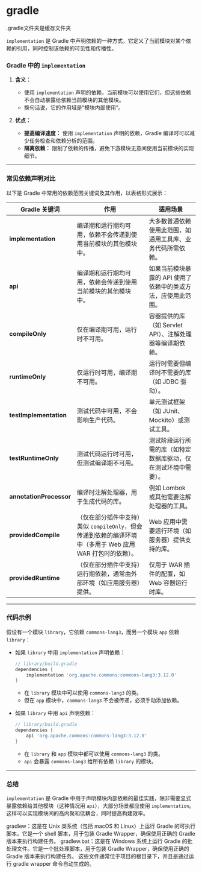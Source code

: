 # gradle

.gradle文件夹是缓存文件夹

`implementation` 是 Gradle 中声明依赖的一种方式，它定义了当前模块对某个依赖的引用，同时控制该依赖的可见性和传播性。

### Gradle 中的 `implementation`

1. **含义：**
    - 使用 `implementation` 声明的依赖，当前模块可以使用它们，但这些依赖不会自动暴露给依赖当前模块的其他模块。
    - 换句话说，它的作用域是“模块内部使用”。

2. **优点：**
    - **提高编译速度：** 使用 `implementation` 声明的依赖，Gradle 编译时可以减少任务检查和依赖分析的范围。
    - **隔离依赖：** 限制了依赖的传播，避免下游模块无意间使用当前模块的实现细节。

---

### 常见依赖声明对比

以下是 Gradle 中常用的依赖范围关键词及其作用，以表格形式展示：

| **Gradle 关键词**          | **作用**                                                            | **适用场景**                           |
|-------------------------|-------------------------------------------------------------------|------------------------------------|
| **implementation**      | 编译期和运行期均可用，依赖不会传递到使用当前模块的其他模块中。                                   | 大多数普通依赖使用此范围，如通用工具库、业务代码所需依赖。      |
| **api**                 | 编译期和运行期均可用，依赖会传递到使用当前模块的其他模块中。                                    | 如果当前模块暴露的 API 使用了依赖中的类或方法，应使用此范围。  |
| **compileOnly**         | 仅在编译期可用，运行时不可用。                                                   | 容器提供的库（如 Servlet API）、注解处理器等编译期依赖。 |
| **runtimeOnly**         | 仅运行时可用，编译期不可用。                                                    | 运行时需要但编译时不需要的库（如 JDBC 驱动）。         |
| **testImplementation**  | 测试代码中可用，不会影响生产代码。                                                 | 单元测试框架（如 JUnit、Mockito）或测试工具。      |
| **testRuntimeOnly**     | 测试代码运行时可用，但测试编译期不可用。                                              | 测试阶段运行所需的库（如特定数据库驱动，仅在测试环境中需要）。    |
| **annotationProcessor** | 编译时注解处理器，用于生成代码的库。                                                | 例如 Lombok 或其他需要注解处理器的工具。           |
| **providedCompile**     | （仅在部分插件中支持）类似 `compileOnly`，但会传递到依赖的编译环境中（多用于 Web 应用 WAR 打包时的依赖）。 | Web 应用中需要运行环境（如服务器）提供支持的库。         |
| **providedRuntime**     | （仅在部分插件中支持）运行期依赖，通常由外部环境（如应用服务器）提供。                               | 仅用于 WAR 插件的配置，如 Web 容器运行时库。        |

---

### 代码示例

假设有一个模块 `library`，它依赖 `commons-lang3`，而另一个模块 `app` 依赖 `library`：

- 如果 `library` 中用 `implementation` 声明依赖：

  ```groovy
  // library/build.gradle
  dependencies {
      implementation 'org.apache.commons:commons-lang3:3.12.0'
  }
  ```

    - 在 `library` 模块中可以使用 `commons-lang3` 的类。
    - 但在 `app` 模块中，`commons-lang3` 不会被传递，必须手动添加依赖。

- 如果 `library` 中用 `api` 声明依赖：

  ``` groovy
  // library/build.gradle
  dependencies {
      api 'org.apache.commons:commons-lang3:3.12.0'
  }
  ```

    - 在 `library` 和 `app` 模块中都可以使用 `commons-lang3` 的类。
    - `api` 会暴露 `commons-lang3` 给所有依赖 `library` 的模块。

---

### 总结

`implementation` 是 Gradle 中用于声明模块内部依赖的最佳实践，除非需要显式暴露依赖给其他模块（这种情况用 `api`），大部分场景都应使用
`implementation`。这样可以实现模块间的高内聚和低耦合，同时提高构建效率。

gradlew：这是在 Unix 类系统（包括 macOS 和 Linux）上运行 Gradle 的可执行脚本。它是一个 shell 脚本，用于包装 Gradle
Wrapper，确保使用正确的 Gradle 版本来执行构建任务。
gradlew.bat：这是在 Windows 系统上运行 Gradle 的批处理文件。它是一个批处理脚本，用于包装 Gradle Wrapper，确保使用正确的
Gradle 版本来执行构建任务。
这些文件通常位于项目的根目录下，并且是通过运行 gradle wrapper 命令自动生成的。